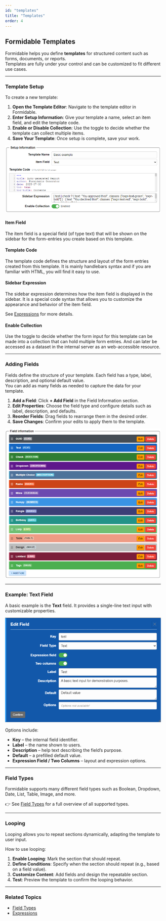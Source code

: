```yaml
---
id: "templates"
title: "Templates"
order: 4
---
```


## Formidable Templates

Formidable helps you define **templates** for structured content such as forms, documents, or reports.  
Templates are fully under your control and can be customized to fit different use cases.

---

### Template Setup

To create a new template:

1. **Open the Template Editor**: Navigate to the template editor in Formidable.  
2. **Enter Setup Information**: Give your template a name, select an item field, and edit the template code.  
3. **Enable or Disable Collection**: Use the toggle to decide whether the template can collect multiple items.  
4. **Save Your Template**: Once setup is complete, save your work.

![Template Setup](images/template-setup.png)

#### Item Field

The item field is a special field (of type text) that will be shown on the sidebar for the form-entries you create based on this template.

#### Template Code

The template code defines the structure and layout of the form entries created from this template. It is mainly handlebars syntax and if you are familiar with HTML, you will find it easy to use.

#### Sidebar Expression

The sidebar expression determines how the item field is displayed in the sidebar. It is a special code syntax that allows you to customize the appearance and behavior of the item field.

See [Expressions](#expressions) for more details.

#### Enable Collection

Use the toggle to decide whether the form input for this template can be made into a collection that can hold multiple form entries. And can later be accessed as a dataset in the internal server as an web-accessible resource.

---

### Adding Fields

Fields define the structure of your template. Each field has a type, label, description, and optional default value.  
You can add as many fields as needed to capture the data for your template.

1. **Add a Field**: Click **+ Add Field** in the Field Information section.  
2. **Edit Properties**: Choose the field type and configure details such as label, description, and defaults.  
3. **Reorder Fields**: Drag fields to rearrange them in the desired order.  
4. **Save Changes**: Confirm your edits to apply them to the template.

![Template Fields](images/template-fields.png)

---

### Example: Text Field

A basic example is the **Text** field. It provides a single-line text input with customizable properties.

![Edit Text Field](images/template-field-text.png)

Options include:

- **Key** – the internal field identifier.  
- **Label** – the name shown to users.  
- **Description** – help text describing the field’s purpose.  
- **Default** – a prefilled default value.  
- **Expression Field / Two Columns** – layout and expression options.

---

### Field Types

Formidable supports many different field types such as Boolean, Dropdown, Date, List, Table, Image, and more.  

👉 See [Field Types](#field-types) for a full overview of all supported types.

---

### Looping

Looping allows you to repeat sections dynamically, adapting the template to user input.

How to use looping:

1. **Enable Looping**: Mark the section that should repeat.  
2. **Define Conditions**: Specify when the section should repeat (e.g., based on a field value).  
3. **Customize Content**: Add fields and design the repeatable section.  
4. **Test**: Preview the template to confirm the looping behavior.

---

### Related Topics

- [Field Types](#field-types)
- [Expressions](#expressions)

